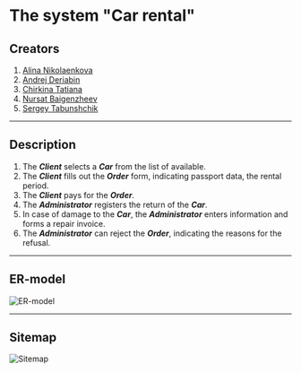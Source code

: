 The system "Car rental"
===========================
Сreators
---------------------------
1. [Alina Nikolaenkova](https://github.com/nikaalin)
2. [Andrej Deriabin](https://github.com/Aeeee)
3. [Chirkina Tatiana](https://github.com/ChirkinaTanya)
4. [Nursat Baigenzheev](https://github.com/Nursatb)
5. [Sergey Tabunshchik](https://github.com/JustRevolt)
***
Description
---------------------------
1. The ***Client*** selects a ***Car*** from the list of available.
2. The ***Client*** fills out the ***Order*** form, indicating passport data, the rental period.
3. The ***Client*** pays for the ***Order***.
4. The ***Administrator*** registers the return of the ***Car***.
5. In case of damage to the ***Car***, the ***Administrator*** enters information and forms a repair invoice.
6. The ***Administrator*** can reject the ***Order***, indicating the reasons for the refusal.
***
ER-model
--------------------------
![ER-model](https://user-images.githubusercontent.com/2338967/74326707-ebd38900-4d9b-11ea-9f30-42cb063da759.png)
***
Sitemap
--------------------------
![Sitemap](https://user-images.githubusercontent.com/38432080/74533379-7c4bce00-4f42-11ea-8e69-f7c403d72bd8.png)
